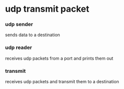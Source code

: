 # udp transmit packet
### udp sender  
sends data to a destination  
### udp reader  
receives udp packets from a port and prints them out  
### transmit  
receives udp packets and transmit them to a destination
